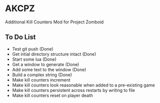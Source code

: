 # AKCPZ
Additional Kill Counters Mod for Project Zomboid

## To Do List
* Test git push (Done)
* Get intial directory structure intact (Done)
* Start some lua (Done)
* Get a window to generate (Done)
* Add some text to the window (Done)
* Build a complex string (Done)
* Make kill counters increment
* Make kill counters look reasonable when added to a pre-existing game
* Make kill counters persistent across restarts by writing to file
* Make kill counters reset on player death